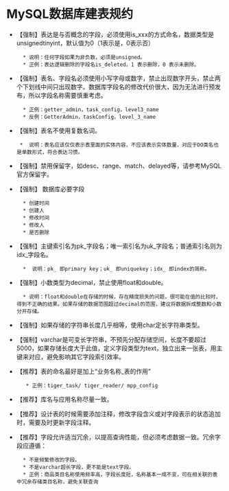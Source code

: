 # MySQL数据库建表规约
- 【强制】表达是与否概念的字段，必须使用is_xxx的方式命名，数据类型是unsignedtinyint，默认值为0（1表示是，0表示否）

        * 说明：任何字段如果为非负数，必须是unsigned。
        * 正例：表达逻辑删除的字段名is_deleted，1 表示删除，0 表示未删除。
- 【强制】表名、字段名必须使用小写字母或数字，禁止出现数字开头，禁止两个下划线中间只出现数字。数据库字段名的修改代价很大，因为无法进行预发布，所以字段名称需要慎重考虑。

        * 正例：getter_admin，task_config，level3_name
        * 反例：GetterAdmin，taskConfig，level_3_name
-  【强制】表名不使用复数名词。

        *  说明：表名应该仅仅表示表里面的实体内容，不应该表示实体数量，对应于DO类名也是单数形式，符合表达习惯。
- 【强制】禁用保留字，如desc、range、match、delayed等，请参考MySQL官方保留字。
 
- 【强制】 数据库必要字段

        * 创建时间
        * 创建人
        * 修改时间
        * 修改人
        * 是否删除    
- 【强制】主键索引名为pk_字段名；唯一索引名为uk_字段名；普通索引名则为idx_字段名。

        *  说明：pk_ 即primary key；uk_ 即uniquekey；idx_ 即index的简称。
- 【强制】小数类型为decimal，禁止使用float和double。

        * 说明：float和double在存储的时候，存在精度损失的问题，很可能在值的比较时，得到不正确的结果。如果存储的数据范围超过decimal的范围，建议将数据拆成整数和小数分开存储。
- 【强制】如果存储的字符串长度几乎相等，使用char定长字符串类型。

- 【强制】varchar是可变长字符串，不预先分配存储空间，长度不要超过5000，如果存储长度大于此值，定义字段类型为text，独立出来一张表，用主键来对应，避免影响其它字段索引效率。

- 【推荐】表的命名最好是加上“业务名称_表的作用”

         * 正例：tiger_task/ tiger_reader/ mpp_config
- 【推荐】库名与应用名称尽量一致。

- 【推荐】设计表的时候需要添加注释，修改字段含义或对字段表示的状态追加时，需要及时更新字段注释。

- 【推荐】字段允许适当冗余，以提高查询性能，但必须考虑数据一致。冗余字段应遵循：

        * 不是频繁修改的字段。
        * 不是varchar超长字段，更不能是text字段。
        * 正例：商品类目名称使用频率高，字段长度短，名称基本一成不变，可在相关联的表中冗余存储类目名称，避免关联查询

